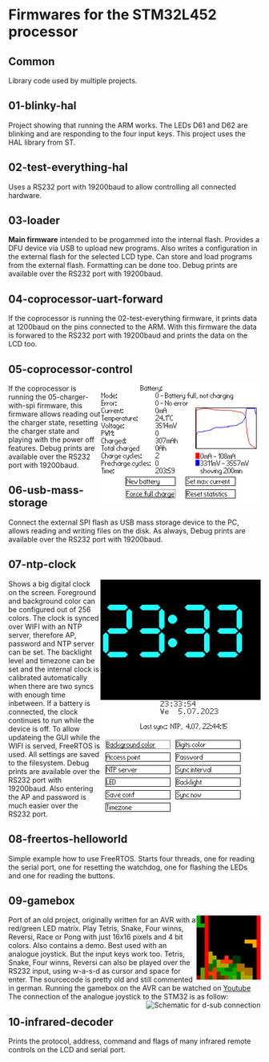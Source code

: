 # Firmwares for the STM32L452 processor

## Common

Library code used by multiple projects.

## 01-blinky-hal

Project showing that running the ARM works. The LEDs D61 and D62 are blinking and
are responding to the four input keys. This project uses the HAL library from ST.

## 02-test-everything-hal

Uses a RS232 port with 19200baud to allow controlling all connected hardware.

## 03-loader

__Main firmware__ intended to be progammed into the internal flash.
Provides a DFU device via USB to upload new programs.
Also writes a configuration in the external flash for the selected LCD type.
Can store and load programs from the external flash. Formatting can be done too.
Debug prints are available over the RS232 port with 19200baud.


## 04-coprocessor-uart-forward

If the coprocessor is running the 02-test-everything firmware, it prints data at 1200baud on the pins connected to the ARM.
With this firmware the data is forwared to the RS232 port with 19200baud and prints the data on the LCD too.

## 05-coprocessor-control

<img align="right" src="../../img/screenshot-battery-charged.png" alt="Screenshot after charging the battery">

If the coprocessor is running the 05-charger-with-spi firmware, this firmware allows reading out the charger state, resetting
the charger state and playing with the power off features.
Debug prints are available over the RS232 port with 19200baud.

## 06-usb-mass-storage

Connect the external SPI flash as USB mass storage device to the PC, allows reading and writing files on the disk.
As always, Debug prints are available over the RS232 port with 19200baud.

## 07-ntp-clock

<img align="right" src="../../img/screenshot-clock-big.png" alt="Screenshot of the big clock">

<img align="right" src="../../img/screenshot-clock-config.png" alt="Screenshot of the configuration">

Shows a big digital clock on the screen. Foreground and background color can be configured out of 256 colors.
The clock is synced over WIFI with an NTP server, therefore AP, password and NTP server can be set.
The backlight level and timezone can be set and the internal clock is calibrated automatically
when there are two syncs with enough time inbetween.
If a battery is connected, the clock continues to run while the device is off.
To allow updateing the GUI while the WIFI is served, FreeRTOS is used.
All settings are saved to the filesystem.
Debug prints are available over the RS232 port with 19200baud.
Also entering the AP and password is much easier over the RS232 port.

## 08-freertos-helloworld
Simple example how to use FreeRTOS.
Starts four threads, one for reading the serial port, one for resetting the watchdog, one for flashing the LEDs and one for reading the buttons.

## 09-gamebox

<img align="right" src="../../img/screenshot-gamebox.png" alt="Screenshot of the gamebox, playing tetris">

Port of an old project, originally written for an AVR with a red/green LED matrix.
Play Tetris, Snake, Four winns, Reversi, Race or Pong with just 16x16 pixels and 4 bit colors.
Also contains a demo.
Best used with an analogue joystick. But the input keys work too.
Tetris, Snake, Four winns, Reversi can also be played over the RS232 input, using w-a-s-d as cursor and space for enter.
The sourcecode is pretty old and still commented in german.
Running the gamebox on the AVR can be watched on [Youtube](https://www.youtube.com/watch?v=83r08iD9ZAA)
The connection of the analogue joystick to the STM32 is as follow:
<img align="right" src="09-gamebox/arm/image128x128.ppm" alt="Schematic for d-sub connection">

## 10-infrared-decoder

Prints the protocol, address, command and flags of many infrared remote controls on the LCD and
serial port.


